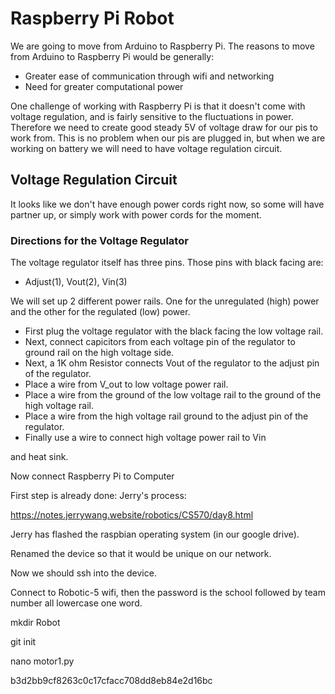 # Raspberry Pi Robot

We are going to move from Arduino to Raspberry Pi. The reasons to move
from Arduino to Raspberry Pi would be generally:

* Greater ease of communication through wifi and networking
* Need for greater computational power

One challenge of working with Raspberry Pi is that it doesn't come 
with voltage regulation, and is fairly sensitive to the fluctuations
in power. Therefore we need to create good steady 5V of voltage draw
for our pis to work from. This is no problem when our pis are plugged 
in, but when we are working on battery we will need to have voltage 
regulation circuit. 

## Voltage Regulation Circuit

It looks like we don't have enough power cords right now, so some 
will have partner up, or simply work with power cords for the moment.

### Directions for the Voltage Regulator

The voltage regulator itself has three pins. Those pins with 
black facing are:

* Adjust(1), Vout(2), Vin(3)

We will set up 2 different power rails. One for the unregulated (high)
power and the other for the regulated (low) power.

* First plug the voltage regulator with the black facing the low voltage
rail. 
* Next, connect capicitors from each voltage pin of the regulator 
to ground rail on the high voltage side.
* Next, a 1K ohm Resistor connects Vout of the regulator to 
the adjust pin of the regulator.
* Place a wire from V_out to low voltage power rail. 
* Place a wire from the ground of the low voltage rail to the 
ground of the high voltage rail.
* Place a wire from the high voltage rail ground to the adjust pin 
of the regulator.
* Finally use a wire to connect high voltage power rail to Vin


and heat sink.

Now connect Raspberry Pi to Computer

First step is already done:
Jerry's process:

https://notes.jerrywang.website/robotics/CS570/day8.html

Jerry has flashed the raspbian operating system (in our google drive). 

Renamed the device so that it would be unique on our network. 

Now we should ssh into the device. 

Connect to Robotic-5 wifi, then the password is the school followed by team number all lowercase one word. 


mkdir Robot

git init

nano motor1.py

b3d2bb9cf8263c0c17cfacc708dd8eb84e2d16bc